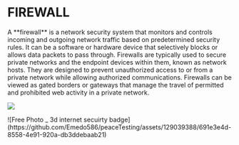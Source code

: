 # FIREWALL

<p> A **firewall** is a network security system that monitors and controls incoming and outgoing network traffic based on predetermined security rules. It can be a software or hardware device that selectively blocks or allows data packets to pass through. Firewalls are typically used to secure private networks and the endpoint devices within them, known as network hosts. They are designed to prevent unauthorized access to or from a private network while allowing authorized communications. Firewalls can be viewed as gated borders or gateways that manage the travel of permitted and prohibited web activity in a private network.</p>

<p align=“center”> <img src=“https://ibb.co/zPfZBwT” width=“50%” height=“50%”> </p>
![Free Photo _ 3d internet secuirty badge](https://github.com/Emedo586/peaceTesting/assets/129039388/691e3e4d-8558-4e91-920a-db3ddebaab21)
